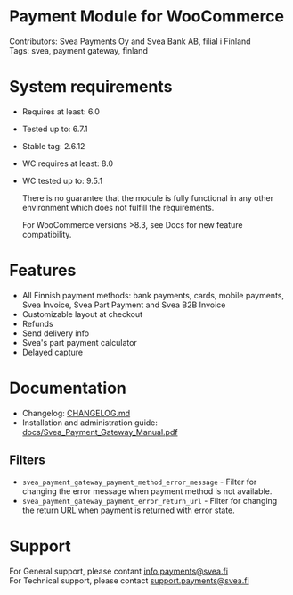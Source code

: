 # Payment Module for WooCommerce

Contributors: Svea Payments Oy and Svea Bank AB, filial i Finland  
Tags: svea, payment gateway, finland  

# System requirements

* Requires at least: 6.0    
* Tested up to: 6.7.1               
* Stable tag: 2.6.12                             
* WC requires at least: 8.0  
* WC tested up to: 9.5.1                   

  There is no guarantee that the module is fully functional in any other environment which does not fulfill the requirements.

  For WooCommerce versions >8.3, see Docs for new feature compatibility.

# Features

* All Finnish payment methods: bank payments, cards, mobile payments, Svea Invoice, Svea Part Payment and Svea B2B Invoice
* Customizable layout at checkout
* Refunds
* Send delivery info
* Svea's part payment calculator
* Delayed capture
  
# Documentation

* Changelog: [CHANGELOG.md](https://github.com/maksuturva/woocommerce_payment_module/blob/master/CHANGELOG.md)
* Installation and administration guide: [docs/Svea_Payment_Gateway_Manual.pdf](https://github.com/maksuturva/woocommerce_payment_module/blob/master/docs/Svea_Payment_Gateway_Manual.pdf)

## Filters

* `svea_payment_gateway_payment_method_error_message` - Filter for changing the error message when payment method is not available.
* `svea_payment_gateway_payment_error_return_url` - Filter for changing the return URL when payment is returned with error state.

# Support

For General support, please contant info.payments@svea.fi    
For Technical support, please contact support.payments@svea.fi
